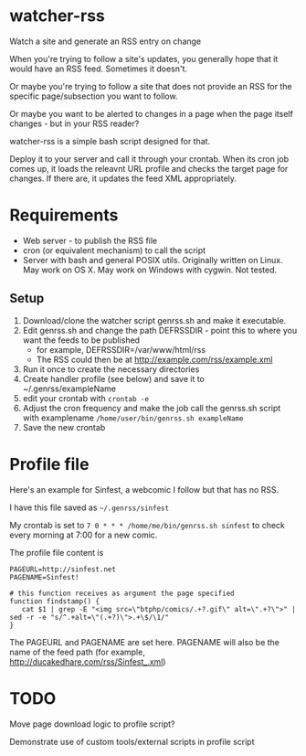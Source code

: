 watcher-rss
===========

Watch a site and generate an RSS entry on change

When you're trying to follow a site's updates, you generally hope that it would have an RSS feed. Sometimes it doesn't.

Or maybe you're trying to follow a site that does not provide an RSS for the specific page/subsection you want to follow.

Or maybe you want to be alerted to changes in a page when the page itself changes - but in your RSS reader?

watcher-rss is a simple bash script designed for that.

Deploy it to your server and call it through your crontab. When its cron job comes up, it loads the releavnt URL profile and checks the target page for changes. If there are, it updates the feed XML appropriately.

Requirements
===

* Web server - to publish the RSS file
* cron (or equivalent mechanism) to call the script
* Server with bash and general POSIX utils. Originally written on Linux. May work on OS X. May work on Windows with cygwin. Not tested.

Setup
---

1. Download/clone the watcher script genrss.sh and make it executable.
2. Edit genrss.sh and change the path DEFRSSDIR - point this to where you want the feeds to be published
    * for example, DEFRSSDIR=/var/www/html/rss
    * The RSS could then be at http://example.com/rss/example.xml
2. Run it once to create the necessary directories
3. Create handler profile (see below) and save it to ~/.genrss/exampleName
4. edit your crontab with `crontab -e`
5. Adjust the cron frequency and make the job call the genrss.sh script with examplename `/home/user/bin/genrss.sh exampleName`
6. Save the new crontab

Profile file
===

Here's an example for Sinfest, a webcomic I follow but that has no RSS.

I have this file saved as `~/.genrss/sinfest`

My crontab is set to `7 0 * * * /home/me/bin/genrss.sh sinfest` to check every morning at 7:00 for a new comic.

The profile file content is

	PAGEURL=http://sinfest.net
	PAGENAME=Sinfest!
	
	# this function receives as argument the page specified
	function findstamp() {
	   cat $1 | grep -E "<img src=\"btphp/comics/.+?.gif\" alt=\".+?\">" | sed -r -e "s/^.+alt=\"(.+?)\">.+\$/\1/"
	}

The PAGEURL and PAGENAME are set here. PAGENAME will also be the name of the feed path (for example, http://ducakedhare.com/rss/Sinfest_.xml)

TODO
===

Move page download logic to profile script?

Demonstrate use of custom tools/external scripts in profile script
